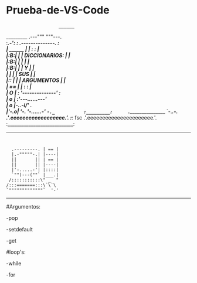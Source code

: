 # Prueba-de-VS-Code
                        ______                     
 _________        .---"""      """---.              
:______.-':      :  .--------------.  :             
| ______  |      | :                : |             
|:______B:|      | |  DICCIONARIOS: | |             
|:______B:|      | |                | |             
|:______B:|      | |       Y        | |             
|         |      | |      SUS       | |             
|:_____:  |      | |    ARGUMENTOS  | |             
|    ==   |      | :                : |             
|       O |      :  '--------------'  :             
|       o |      :'---...______...---'              
|       o |-._.-i___/'             \._              
|'-.____o_|   '-.   '-...______...-'  `-._          
:_________:      `.____________________   `-.___.-. 
                 .'.eeeeeeeeeeeeeeeeee.'.      :___:
    fsc        .'.eeeeeeeeeeeeeeeeeeeeee.'.         
              :____________________________:




-----------------------------------------------------------------------------------------------------------------------------------
#
      .---------. | == |
      |.-"""""-.| |----|                     
      ||       || | == |
      ||       || |----|
      |'-.....-'| |::::|
      `"")---(""` |___.|
     /:::::::::::\" _  "
    /:::=======:::\`\`\
    `"""""""""""""`  '-'     
-------------------------------------------------------------------------------------------------------------------------------------
#Argumentos:

-pop

-setdefault

-get

#loop's:

-while

-for
